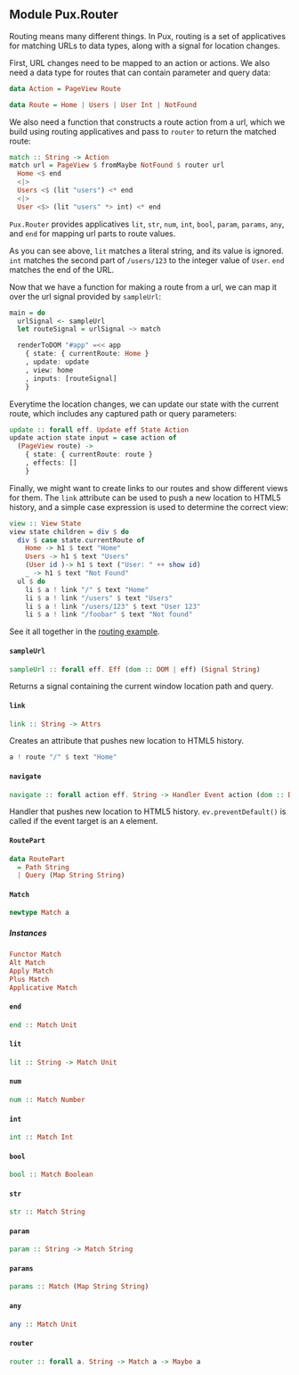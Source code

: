 ## Module Pux.Router

Routing means many different things. In Pux, routing is a set of
applicatives for matching URLs to data types, along with a signal for
location changes.

First, URL changes need to be mapped to an action or actions. We also need
a data type for routes that can contain parameter and query data:

```purescript
data Action = PageView Route

data Route = Home | Users | User Int | NotFound
```

We also need a function that constructs a route action from a url, which we
build using routing applicatives and pass to `router` to return the
matched route:

```purescript
match :: String -> Action
match url = PageView $ fromMaybe NotFound $ router url
  Home <$ end
  <|>
  Users <$ (lit "users") <* end
  <|>
  User <$> (lit "users" *> int) <* end
```

`Pux.Router` provides applicatives `lit`, `str`, `num`, `int`, `bool`, `param`,
`params`, `any`, and `end` for mapping url parts to route values.

As you can see above, `lit` matches a literal string, and its value is ignored.
`int` matches the second part of `/users/123` to the integer value of `User`.
`end` matches the end of the URL.

Now that we have a function for making a route from a url, we can map it over
the url signal provided by `sampleUrl`:

```purescript
main = do
  urlSignal <- sampleUrl
  let routeSignal = urlSignal ~> match

  renderToDOM "#app" =<< app
    { state: { currentRoute: Home }
    , update: update
    , view: home
    , inputs: [routeSignal]
    }
```

Everytime the location changes, we can update our state with the current route,
which includes any captured path or query parameters:

```purescript
update :: forall eff. Update eff State Action
update action state input = case action of
  (PageView route) ->
    { state: { currentRoute: route }
    , effects: []
    }
```

Finally, we might want to create links to our routes and show different
views for them. The `link` attribute can be used to push a new location to
HTML5 history, and a simple case expression is used to determine the
correct view:

```purescript
view :: View State
view state children = div $ do
  div $ case state.currentRoute of
    Home -> h1 $ text "Home"
    Users -> h1 $ text "Users"
    (User id )-> h1 $ text ("User: " ++ show id)
    _ -> h1 $ text "Not Found"
  ul $ do
    li $ a ! link "/" $ text "Home"
    li $ a ! link "/users" $ text "Users"
    li $ a ! link "/users/123" $ text "User 123"
    li $ a ! link "/foobar" $ text "Not found"
```

See it all together in the [routing example](../../examples/routing/).

#### `sampleUrl`

``` purescript
sampleUrl :: forall eff. Eff (dom :: DOM | eff) (Signal String)
```

Returns a signal containing the current window location path and query.

#### `link`

``` purescript
link :: String -> Attrs
```

Creates an attribute that pushes new location to HTML5 history.

```purescript
a ! route "/" $ text "Home"
```

#### `navigate`

``` purescript
navigate :: forall action eff. String -> Handler Event action (dom :: DOM | eff)
```

Handler that pushes new location to HTML5 history.
`ev.preventDefault()` is called if the event target is an `A` element.

#### `RoutePart`

``` purescript
data RoutePart
  = Path String
  | Query (Map String String)
```

#### `Match`

``` purescript
newtype Match a
```

##### Instances
``` purescript
Functor Match
Alt Match
Apply Match
Plus Match
Applicative Match
```

#### `end`

``` purescript
end :: Match Unit
```

#### `lit`

``` purescript
lit :: String -> Match Unit
```

#### `num`

``` purescript
num :: Match Number
```

#### `int`

``` purescript
int :: Match Int
```

#### `bool`

``` purescript
bool :: Match Boolean
```

#### `str`

``` purescript
str :: Match String
```

#### `param`

``` purescript
param :: String -> Match String
```

#### `params`

``` purescript
params :: Match (Map String String)
```

#### `any`

``` purescript
any :: Match Unit
```

#### `router`

``` purescript
router :: forall a. String -> Match a -> Maybe a
```


